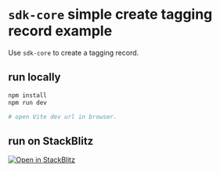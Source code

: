 # `sdk-core` simple create tagging record example

Use `sdk-core` to create a tagging record.

## run locally

```bash
npm install
npm run dev

# open Vite dev url in browser.
```

## run on StackBlitz

[![Open in StackBlitz](https://developer.stackblitz.com/img/open_in_stackblitz.svg)](https://stackblitz.com/github/ethereum-tag-service/examples/tree/main/sdk-core/simple_create-tagging-record)
